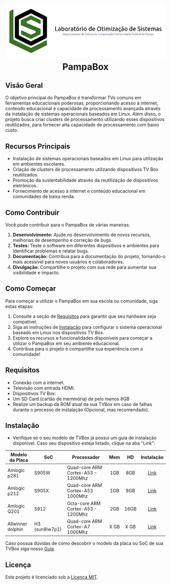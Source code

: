 <h1 align="center">
  <br>
  <img src="./images/lospampa_card.png" width="600"></a>
  <br>
  PampaBox
  <br>
</h1>

## Visão Geral

O objetivo principal do PampaBox é transformar TVs comuns em ferramentas educacionais poderosas, proporcionando acesso à internet, conteúdo educacional e capacidade de processamento avançada através da instalação de sistemas operacionais baseados em Linux. Além disso, o projeto busca criar clusters de processamento utilizando esses dispositivos reutilizados, para fornecer alta capacidade de processamento com baixo custo.



## Recursos Principais

- Instalação de sistemas operacionais baseados em Linux para utilização em ambientes escolares.
- Criação de clusters de processamento utilizando dispositivos TV Box reutilizados.
- Promoção da sustentabilidade através da reutilização de dispositivos eletrônicos.
- Fornecimento de acesso à internet e conteúdo educacional em comunidades de baixa renda.



## Como Contribuir

Você pode contribuir para o PampaBox de várias maneiras:

1. **Desenvolvimento:** Ajude no desenvolvimento de novos recursos, melhorias de desempenho e correção de bugs.
2. **Testes:** Teste o software em diferentes dispositivos e ambientes para identificar problemas e relatar bugs.
3. **Documentação:** Contribua para a documentação do projeto, tornando-o mais acessível para novos usuários e colaboradores.
4. **Divulgação:** Compartilhe o projeto com sua rede para aumentar sua visibilidade e impacto.



## Como Começar

Para começar a utilizar o PampaBox em sua escola ou comunidade, siga estas etapas:

1. Consulte a seção de [Requisitos](#requisitos) para garantir que seu hardware seja compatível.
2. Siga as instruções de [Instalação](#instalação) para configurar o sistema operacional baseado em Linux nos dispositivos TV Box.
3. Explore os recursos e funcionalidades disponíveis para começar a utilizar o PampaBox em seu ambiente educacional.
4. Contribua para o projeto e compartilhe sua experiência com a comunidade!



## Requisitos

- Conexão com a internet.
- Televisão com entrada HDMI.
- Dispositivos TV Box:
- Um SD Card (cartão de memmória) de pelo menos 8GB
- Realize um backup da ROM atual da sua TVBox em caso de falhas durante o processo de instalação (Opcional, mas recomendado).


## Instalação


- Verifique se o seu modelo de TVBox já possui um guia de instalação disponível. Caso seu dispositivo esteja listado, clique na aba "Link":

| Modelo da Placa    | SoC | Processador     | Mem     | HD | Instalação |
|------------|------|-----------------|:-------:|:-------------:|:------------------------------------------------------------------------:|
| Amlogic p281 | S905W |Quad-core ARM Cortex-A53 - 1200Mhz  | 1GB     | 8GB   |[Link](https://github.com/lopesvictor1/PampaBox/tree/main/boxes/amlogic-p281.md)     |
| Amlogic p212 | S905X   | Quad-core ARM Cortex-A53 1000Mhz | 1GB     | 8GB          |[Link](https://github.com/lopesvictor1/PampaBox/tree/main/boxes/amlogic-p212.md)     |
| Amlogic Q201        | S912 | Octa-core ARM Cortex-A53 - 1200Mhz | 2GB     | 16GB           |[Link](https://github.com/lopesvictor1/PampaBox/tree/main/boxes/amlogic-q201.md)    |
|Allwinner dolphin| H3 (sun8iw7p1)| Quad-core ARM Cortex-A7 1000Mhz |X GB| X GB| [Link](https://github.com/lopesvictor1/PampaBox/tree/main/boxes/allwinner-dolphin.md) |



Caso possua dúvidas de como descobrir o modelo da placa ou SoC de sua TVBox siga nosso [Guia](./boxes/verificar-modelo-placa.md). 


## Licença

Este projeto é licenciado sob a [Licença MIT](LICENSE).
